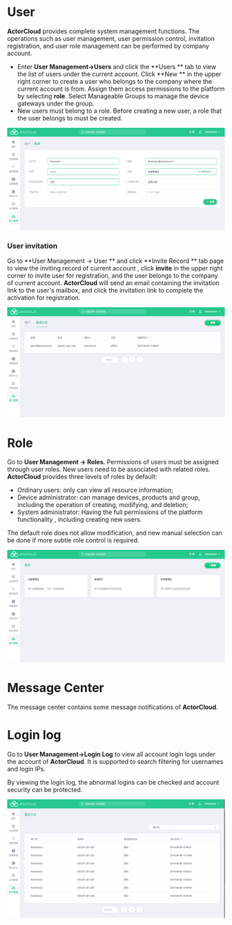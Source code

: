# User

**ActorCloud** provides complete system management functions. The operations such as user management, user permission control, invitation registration, and user role management can be performed by company account.

- Enter **User Management->Users** and click the **Users ** tab to view the list of users under the current account. Click **New ** in the upper right corner to create a user who belongs to the company where the current account is from. Assign them access permissions to the platform by selecting **role**. Select Manageable Groups to manage the device gateways under the group.
- New users must belong to a role. Before creating a new user, a role that the user belongs to must be created.

![user_create](_assets/user_create.png)


### User invitation

Go to **User Management -> User ** and click **Invite Record ** tab page to view the inviting record of current account , click  **invite**  in the upper right corner to invite user for registration, and the user belongs to the company of current account. **ActorCloud** will send an email containing the invitation link to the user's mailbox, and click the invitation link to complete the activation for registration.

![invitation_create](_assets/invitation_create.png)



# Role

Go to **User Management -> Roles**. Permissions of users must be assigned through user roles. New users need to be associated with related roles. **ActorCloud** provides three levels of  roles by default:

- Ordinary users: only can view all resource information;
- Device administrator: can manage devices, products and group, including the operation of creating, modifying, and deletion;
- System administrator: Having the full permissions of the platform functionality , including creating new users.

The default role does not allow modification, and new manual selection can be done if more subtle role control is required.

![invitation_create](_assets/roles.png)


# Message Center

The message center contains some message notifications of **ActorCloud**.



# Login log

Go to **User Management->Login Log** to view all account login logs under the account of **ActorCloud**. It is supported to  search filtering for usernames and login IPs.

By viewing the login log, the abnormal logins can be checked and account security can be protected.



![login_log](_assets/login_log.png)